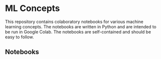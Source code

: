 # ML Concepts

This repository contains colaboratory notebooks for various machine learning concepts. The notebooks are written in Python and are intended to be run in Google Colab. The notebooks are self-contained and should be easy to follow.

## Notebooks 
